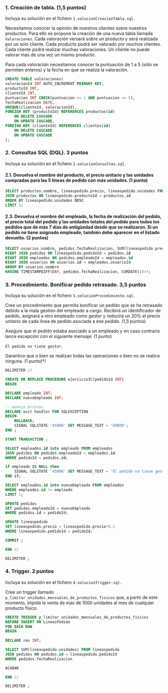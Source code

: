 ### 1. Creación de tabla. (1,5 puntos)

Incluya su solución en el fichero `1.solucionCreacionTabla.sql`.

Necesitamos conocer la opinión de nuestros clientes sobre nuestros productos. Para ello se propone la creación de una nueva tabla llamada `Valoraciones`. Cada valoración versará sobre un producto y será realizada por un solo cliente. Cada producto podrá ser valorado por muchos clientes. Cada cliente podrá realizar muchas valoraciones. Un cliente no puede valorar más de una vez un mismo producto.

Para cada valoración necesitamos conocer la puntuación de 1 a 5 (sólo se permiten enteros) y la fecha en que se realiza la valoración.
```sql
CREATE TABLE valoraciones(
valoracionId INT AUTO_INCREMENT PRIMARY KEY,
productoId INT,
clienteId INT,
puntuacion INT CHECK(puntuacion >= 1 AND puntuacion <= 5),
fechaRealizacion DATE,
UNIQUE(clienteId, valoracionId),
FOREIGN KEY (productoId) REFERENCES productos(id)
	ON DELETE CASCADE
	ON UPDATE CASCADE,
FOREIGN KEY (clienteId) REFERENCES clientes(id)
	ON DELETE CASCADE
	ON UPDATE CASCADE
);
```
### 2. Consultas SQL (DQL). 3 puntos

Incluya su solución en el fichero `2.solucionConsultas.sql`.

#### 2.1. Devuelva el nombre del producto, el precio unitario y las unidades compradas para las 5 líneas de pedido con más unidades. (1 punto)
```sql
SELECT productos.nombre, lineaspedido.precio, lineaspedido.unidades FROM lineaspedido
JOIN productos ON lineaspedido.productoId = productos.id
ORDER BY lineaspedido.unidades DESC
LIMIT 5;
```
#### 2.3. Devuelva el nombre del empleado, la fecha de realización del pedido, el precio total del pedido y las unidades totales del pedido para todos los pedidos que de más 7 días de antigüedad desde que se realizaron. Si un pedido no tiene asignado empleado, también debe aparecer en el listado devuelto. (2 puntos)
```sql
SELECT usuarios.nombre, pedidos.fechaRealizacion, SUM(lineaspedido.precio) AS precioTotal, SUM(lineaspedido.unidades) AS unidadesTotales FROM lineaspedido
RIGHT JOIN pedidos ON lineaspedido.pedidoId = pedidos.id
RIGHT JOIN empleados ON pedidos.empleadoId = empleados.id
RIGHT JOIN usuarios ON usuarios.id = empleados.usuarioId
GROUP BY usuarios.nombre
HAVING TIMESTAMPDIFF(DAY, pedidos.fechaRealizacion, CURDATE())>7;
```
### 3. Procedimiento. Bonificar pedido retrasado. 3,5 puntos

Incluya su solución en el fichero `3.solucionProcedimiento.sql`.

Cree un procedimiento que permita bonificar un pedido que se ha retrasado debido a la mala gestión del empleado a cargo. Recibirá un identificador de pedido, asignará a otro empleado como gestor y reducirá un 20% el precio unitario de cada línea de pedido asociada a ese pedido. (1,5 puntos)

Asegure que el pedido estaba asociado a un empleado y en caso contrario lance excepción con el siguiente mensaje: (1 punto)

`El pedido no tiene gestor`.

Garantice que o bien se realizan todas las operaciones o bien no se realice ninguna. (1 punto)*/
```sql
DELIMITER //

CREATE OR REPLACE PROCEDURE ejercicio3C(pedidoId INT)
BEGIN 

DECLARE empleado INT;
DECLARE nuevoEmpleado INT;

-- manejo errores
DECLARE exit handler FOR SQLEXCEPTION 
BEGIN
	ROLLBACK;
	SIGNAL SQLSTATE '45000' SET MESSAGE_TEXT = 'ERROR';
END ;

START TRANSACTION ;

SELECT empleados.id into empleado FROM empleados
JOIN pedidos ON pedidos.empleadoId = empleados.id
WHERE pedidoId = pedidos.id;

if empleado IS NULL then 
	SIGNAL SQLSTATE '45000' SET MESSAGE_TEXT = 'El pedido no tiene gestor';
END if;

SELECT empleados.id into nuevoEmpleado FROM empleados
WHERE empleados.id != empleado
LIMIT 1;

UPDATE pedidos
SET pedidos.empleadoId = nuevoEmpleado
WHERE pedidos.id = pedidoId;

UPDATE lineaspedido
SET lineaspedido.precio = lineaspedido.precio*0.2
WHERE lineaspedido.pedidoId = pedidoId;

COMMIT ;

END //

DELIMITER ;
```

### 4. Trigger. 2 puntos

Incluya su solución en el fichero `4.solucionTrigger.sql`.

Cree un trigger llamado `p_limitar_unidades_mensuales_de_productos_fisicos` que, a partir de este momento, impida la venta de más de 1000 unidades al mes de cualquier producto físico.
```sql
CREATE TRIGGER p_limitar_unidades_mensuales_de_productos_fisicos
BEFORE INSERT ON LineasPedido
FOR EACH ROW
BEGIN
    
DECLARE res INT;

SELECT SUM(lineaspedido.unidades) FROM lineaspedido
JOIN pedidos ON pedidos.id = lineaspedido.pedidoId
WHERE pedidos.fechaRealizacion

ACABAR

END //

DELIMITER ;
```
